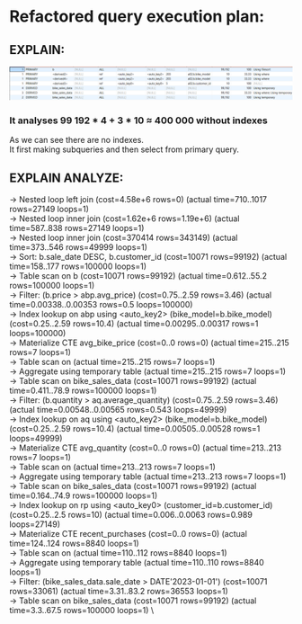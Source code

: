 # Refactored query execution plan:
## EXPLAIN:
![img.png](images/img.png)

### It analyses 99 192 * 4 + 3 * 10 ≈ 400 000 without indexes
As we can see there are no indexes.\
It first making subqueries and then select from primary query.

## EXPLAIN ANALYZE:
-> Nested loop left join  (cost=4.58e+6 rows=0) (actual time=710..1017 rows=27149 loops=1) \
-> Nested loop inner join  (cost=1.62e+6 rows=1.19e+6) (actual time=587..838 rows=27149 loops=1) \
-> Nested loop inner join  (cost=370414 rows=343149) (actual time=373..546 rows=49999 loops=1) \
-> Sort: b.sale_date DESC, b.customer_id  (cost=10071 rows=99192) (actual time=158..177 rows=100000 loops=1) \
-> Table scan on b  (cost=10071 rows=99192) (actual time=0.612..55.2 rows=100000 loops=1) \
-> Filter: (b.price > abp.avg_price)  (cost=0.75..2.59 rows=3.46) (actual time=0.00338..0.00353 rows=0.5 loops=100000) \
-> Index lookup on abp using <auto_key2> (bike_model=b.bike_model)  (cost=0.25..2.59 rows=10.4) (actual time=0.00295..0.00317 rows=1 loops=100000) \
-> Materialize CTE avg_bike_price  (cost=0..0 rows=0) (actual time=215..215 rows=7 loops=1) \
-> Table scan on <temporary>  (actual time=215..215 rows=7 loops=1) \
-> Aggregate using temporary table  (actual time=215..215 rows=7 loops=1) \
-> Table scan on bike_sales_data  (cost=10071 rows=99192) (actual time=0.411..78.9 rows=100000 loops=1) \
-> Filter: (b.quantity > aq.average_quantity)  (cost=0.75..2.59 rows=3.46) (actual time=0.00548..0.00565 rows=0.543 loops=49999) \
-> Index lookup on aq using <auto_key2> (bike_model=b.bike_model)  (cost=0.25..2.59 rows=10.4) (actual time=0.00505..0.00528 rows=1 loops=49999) \
-> Materialize CTE avg_quantity  (cost=0..0 rows=0) (actual time=213..213 rows=7 loops=1) \
-> Table scan on <temporary>  (actual time=213..213 rows=7 loops=1) \
-> Aggregate using temporary table  (actual time=213..213 rows=7 loops=1) \
-> Table scan on bike_sales_data  (cost=10071 rows=99192) (actual time=0.164..74.9 rows=100000 loops=1) \
-> Index lookup on rp using <auto_key0> (customer_id=b.customer_id)  (cost=0.25..2.5 rows=10) (actual time=0.006..0.0063 rows=0.989 loops=27149) \
-> Materialize CTE recent_purchases  (cost=0..0 rows=0) (actual time=124..124 rows=8840 loops=1) \
-> Table scan on <temporary>  (actual time=110..112 rows=8840 loops=1) \
-> Aggregate using temporary table  (actual time=110..110 rows=8840 loops=1) \
-> Filter: (bike_sales_data.sale_date > DATE'2023-01-01')  (cost=10071 rows=33061) (actual time=3.31..83.2 rows=36553 loops=1) \
-> Table scan on bike_sales_data  (cost=10071 rows=99192) (actual time=3.3..67.5 rows=100000 loops=1) \

